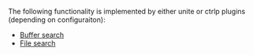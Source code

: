 
  The following functionality is implemented by either unite or ctrlp plugins
  (depending on configuraiton):

  * [Buffer search](#fuzzy-buffers)
  * [File search](#fuzzy-files)
